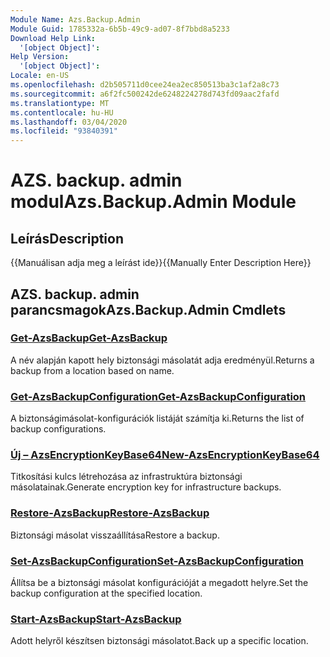```yaml
---
Module Name: Azs.Backup.Admin
Module Guid: 1785332a-6b5b-49c9-ad07-8f7bbd8a5233
Download Help Link:
  '[object Object]': 
Help Version:
  '[object Object]': 
Locale: en-US
ms.openlocfilehash: d2b505711d0cee24ea2ec850513ba3c1af2a8c73
ms.sourcegitcommit: a6f2fc500242de6248224278d743fd09aac2fafd
ms.translationtype: MT
ms.contentlocale: hu-HU
ms.lasthandoff: 03/04/2020
ms.locfileid: "93840391"
---
```

# <span data-ttu-id="31c33-101">AZS. backup. admin modul</span><span class="sxs-lookup"><span data-stu-id="31c33-101">Azs.Backup.Admin Module</span></span>
## <span data-ttu-id="31c33-102">Leírás</span><span class="sxs-lookup"><span data-stu-id="31c33-102">Description</span></span>
<span data-ttu-id="31c33-103">{{Manuálisan adja meg a leírást ide}}</span><span class="sxs-lookup"><span data-stu-id="31c33-103">{{Manually Enter Description Here}}</span></span>

## <span data-ttu-id="31c33-104">AZS. backup. admin parancsmagok</span><span class="sxs-lookup"><span data-stu-id="31c33-104">Azs.Backup.Admin Cmdlets</span></span>
### [<span data-ttu-id="31c33-105">Get-AzsBackup</span><span class="sxs-lookup"><span data-stu-id="31c33-105">Get-AzsBackup</span></span>](Get-AzsBackup.md)
<span data-ttu-id="31c33-106">A név alapján kapott hely biztonsági másolatát adja eredményül.</span><span class="sxs-lookup"><span data-stu-id="31c33-106">Returns a backup from a location based on name.</span></span>

### [<span data-ttu-id="31c33-107">Get-AzsBackupConfiguration</span><span class="sxs-lookup"><span data-stu-id="31c33-107">Get-AzsBackupConfiguration</span></span>](Get-AzsBackupConfiguration.md)
<span data-ttu-id="31c33-108">A biztonságimásolat-konfigurációk listáját számítja ki.</span><span class="sxs-lookup"><span data-stu-id="31c33-108">Returns the list of backup configurations.</span></span>

### [<span data-ttu-id="31c33-109">Új – AzsEncryptionKeyBase64</span><span class="sxs-lookup"><span data-stu-id="31c33-109">New-AzsEncryptionKeyBase64</span></span>](New-AzsEncryptionKeyBase64.md)
<span data-ttu-id="31c33-110">Titkosítási kulcs létrehozása az infrastruktúra biztonsági másolatainak.</span><span class="sxs-lookup"><span data-stu-id="31c33-110">Generate encryption key for infrastructure backups.</span></span>

### [<span data-ttu-id="31c33-111">Restore-AzsBackup</span><span class="sxs-lookup"><span data-stu-id="31c33-111">Restore-AzsBackup</span></span>](Restore-AzsBackup.md)
<span data-ttu-id="31c33-112">Biztonsági másolat visszaállítása</span><span class="sxs-lookup"><span data-stu-id="31c33-112">Restore a backup.</span></span>

### [<span data-ttu-id="31c33-113">Set-AzsBackupConfiguration</span><span class="sxs-lookup"><span data-stu-id="31c33-113">Set-AzsBackupConfiguration</span></span>](Set-AzsBackupConfiguration.md)
<span data-ttu-id="31c33-114">Állítsa be a biztonsági másolat konfigurációját a megadott helyre.</span><span class="sxs-lookup"><span data-stu-id="31c33-114">Set the backup configuration at the specified location.</span></span>

### [<span data-ttu-id="31c33-115">Start-AzsBackup</span><span class="sxs-lookup"><span data-stu-id="31c33-115">Start-AzsBackup</span></span>](Start-AzsBackup.md)
<span data-ttu-id="31c33-116">Adott helyről készítsen biztonsági másolatot.</span><span class="sxs-lookup"><span data-stu-id="31c33-116">Back up a specific location.</span></span>

